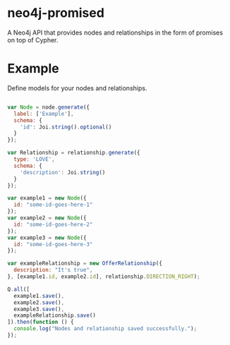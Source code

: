 neo4j-promised
==============

A Neo4j API that provides nodes and relationships in the form of promises on top of Cypher.

Example
=======

Define models for your nodes and relationships.

```javascript

var Node = node.generate({
  label: ['Example'],
  schema: {
    'id': Joi.string().optional()
  }
});

var Relationship = relationship.generate({
  type: 'LOVE',
  schema: {
    'description': Joi.string()
  }
});

var example1 = new Node({
  id: "some-id-goes-here-1"
});
var example2 = new Node({
  id: "some-id-goes-here-2"
});
var example3 = new Node({
  id: "some-id-goes-here-3"
});

var exampleRelationship = new OfferRelationship({
  description: "It's true",
}, [example1.id, example2.id], relationship.DIRECTION_RIGHT);

Q.all([
  example1.save(),
  example2.save(),
  example3.save(),
  exampleRelationship.save()
]).then(function () {
  console.log("Nodes and relationship saved successfully.");
});

```
